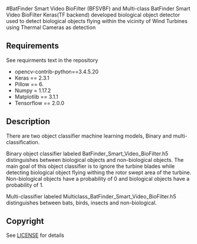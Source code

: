 #BatFinder Smart Video BioFilter (BFSVBF) and Multi-class BatFinder Smart Video BioFilter
Keras(TF backend) developed biological object detector used to detect biological objects flying within the vicinity of Wind Turbines using Thermal Cameras as detection

## Requirements
See requirments text in the repository
- opencv-contrib-python==3.4.5.20
- Keras == 2.3.1
- Pillow == 6.
- Numpy = 1.17.2
- Matplotlib == 3.1.1
- Tensorflow == 2.0.0

## Description

There are two object classifier machine learning models, Binary and multi-classification.  

Binary object classifier labeled BatFinder_Smart_Video_BioFilter.h5 distinguishes between biological objects and non-biological objects.  The main goal of this object classifier is to ignore the turbine blades while detecting biological object flying withing the rotor swept area of the turbine.  Non-biological objects have a probability of 0 and biological objects have a probability of 1.

Multi-classifier labeled Multiclass_BatFinder_Smart_Video_BioFilter.h5 distinguishes between bats, birds, insects and non-biological.

## Copyright
See [LICENSE](LICENSE) for details




